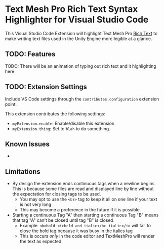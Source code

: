 # Text Mesh Pro Rich Text Syntax Highlighter for Visual Studio Code

This Visual Studio Code Extension will highlight Text Mesh Pro [Rich Text](http://digitalnativestudios.com/textmeshpro/docs/rich-text/) to make writing text files used in the Unity Engine more legible at a glance.

## TODO: Features

TODO: There will be an animation of typing out rich text and it highlighting here

## TODO: Extension Settings

Include VS Code settings through the `contributes.configuration` extension point.

This extension contributes the following settings:

* `myExtension.enable`: Enable/disable this extension.
* `myExtension.thing`: Set to `blah` to do something.

## Known Issues
-

## Limitations
- By design the extension ends continuous tags when a newline begins. This is because some files are read and displayed line by line without the expectation for closing tags to be used.
	- You may opt to use the `<br>` tag to keep it all on one line if your text is not very long
	- This may become a preference in the future if it is possible.
- Starting a continuous Tag "A" then starting a continuous Tag "B" means that tag "A" can't be closed until tag "B" is closed.
	- Example: `<b>bold <i>bold and italic</b> italic</i>` will fail to close the bold tag because it was busy in the italics tag
	- This is occurs *only* in the code editor and TextMeshPro will render the text as expected.
